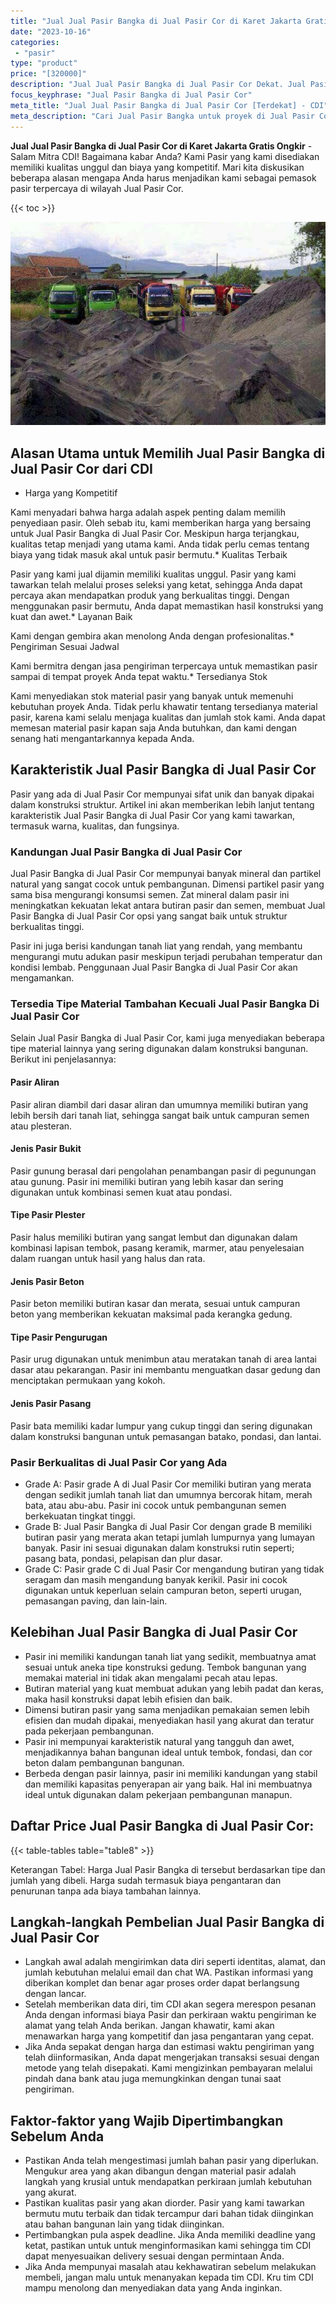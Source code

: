 ```yaml
---
title: "Jual Jual Pasir Bangka di Jual Pasir Cor di Karet Jakarta Gratis Ongkir"
date: "2023-10-16"
categories:
 - "pasir"
type: "product"
price: "[320000]"
description: "Jual Jual Pasir Bangka di Jual Pasir Cor Dekat. Jual Pasir Bangka ini sering digunakan dalam proyek konstruksi sebagai bahan campuran yang terpilih dan halus. Hubungi kami untuk informasi lebih lanjut."
focus_keyphrase: "Jual Pasir Bangka di Jual Pasir Cor"
meta_title: "Jual Jual Pasir Bangka di Jual Pasir Cor [Terdekat] - CDI"
meta_description: "Cari Jual Pasir Bangka untuk proyek di Jual Pasir Cor? Kami memiliki Jual Pasir Bangka berkualitas untuk material adukan. Dapatkan penawaran terbaik sekarang."
---
```


**Jual Jual Pasir Bangka di Jual Pasir Cor di Karet Jakarta Gratis Ongkir** - Salam Mitra CDI! Bagaimana kabar Anda? Kami Pasir yang kami disediakan memiliki kualitas unggul dan biaya yang kompetitif. Mari kita diskusikan beberapa alasan mengapa Anda harus menjadikan kami sebagai pemasok pasir terpercaya di wilayah Jual Pasir Cor.

{{< toc >}}

![Jual Jual Pasir Bangka di Jual Pasir Cor di Karet Jakarta Gratis Ongkir](/images/pasir/pasir-bangunan-28.jpg)

## Alasan Utama untuk Memilih Jual Pasir Bangka di Jual Pasir Cor dari CDI

*   Harga yang Kompetitif

Kami menyadari bahwa harga adalah aspek penting dalam memilih penyediaan pasir. Oleh sebab itu, kami memberikan harga yang bersaing untuk Jual Pasir Bangka di Jual Pasir Cor. Meskipun harga terjangkau, kualitas tetap menjadi yang utama kami. Anda tidak perlu cemas tentang biaya yang tidak masuk akal untuk pasir bermutu.*   Kualitas Terbaik

Pasir yang kami jual dijamin memiliki kualitas unggul. Pasir yang kami tawarkan telah melalui proses seleksi yang ketat, sehingga Anda dapat percaya akan mendapatkan produk yang berkualitas tinggi. Dengan menggunakan pasir bermutu, Anda dapat memastikan hasil konstruksi yang kuat dan awet.*   Layanan Baik

Kami dengan gembira akan menolong Anda dengan profesionalitas.*   Pengiriman Sesuai Jadwal

Kami bermitra dengan jasa pengiriman terpercaya untuk memastikan pasir sampai di tempat proyek Anda tepat waktu.*   Tersedianya Stok

Kami menyediakan stok material pasir yang banyak untuk memenuhi kebutuhan proyek Anda. Tidak perlu khawatir tentang tersedianya material pasir, karena kami selalu menjaga kualitas dan jumlah stok kami. Anda dapat memesan material pasir kapan saja Anda butuhkan, dan kami dengan senang hati mengantarkannya kepada Anda. 

## Karakteristik Jual Pasir Bangka di Jual Pasir Cor

Pasir yang ada di Jual Pasir Cor mempunyai sifat unik dan banyak dipakai dalam konstruksi struktur. Artikel ini akan memberikan lebih lanjut tentang karakteristik Jual Pasir Bangka di Jual Pasir Cor yang kami tawarkan, termasuk warna, kualitas, dan fungsinya.

### Kandungan Jual Pasir Bangka di Jual Pasir Cor

Jual Pasir Bangka di Jual Pasir Cor mempunyai banyak mineral dan partikel natural yang sangat cocok untuk pembangunan. Dimensi partikel pasir yang sama bisa mengurangi konsumsi semen. Zat mineral dalam pasir ini meningkatkan kekuatan lekat antara butiran pasir dan semen, membuat Jual Pasir Bangka di Jual Pasir Cor opsi yang sangat baik untuk struktur berkualitas tinggi.

Pasir ini juga berisi kandungan tanah liat yang rendah, yang membantu mengurangi mutu adukan pasir meskipun terjadi perubahan temperatur dan kondisi lembab. Penggunaan Jual Pasir Bangka di Jual Pasir Cor akan mengamankan.

### Tersedia Tipe Material Tambahan Kecuali Jual Pasir Bangka Di Jual Pasir Cor

Selain Jual Pasir Bangka di Jual Pasir Cor, kami juga menyediakan beberapa tipe material lainnya yang sering digunakan dalam konstruksi bangunan. Berikut ini penjelasannya:

#### Pasir Aliran

Pasir aliran diambil dari dasar aliran dan umumnya memiliki butiran yang lebih bersih dari tanah liat, sehingga sangat baik untuk campuran semen atau plesteran.

#### Jenis Pasir Bukit

Pasir gunung berasal dari pengolahan penambangan pasir di pegunungan atau gunung. Pasir ini memiliki butiran yang lebih kasar dan sering digunakan untuk kombinasi semen kuat atau pondasi.

#### Tipe Pasir Plester

Pasir halus memiliki butiran yang sangat lembut dan digunakan dalam kombinasi lapisan tembok, pasang keramik, marmer, atau penyelesaian dalam ruangan untuk hasil yang halus dan rata.

#### Jenis Pasir Beton

Pasir beton memiliki butiran kasar dan merata, sesuai untuk campuran beton yang memberikan kekuatan maksimal pada kerangka gedung.

#### Tipe Pasir Pengurugan

Pasir urug digunakan untuk menimbun atau meratakan tanah di area lantai dasar atau pekarangan. Pasir ini membantu menguatkan dasar gedung dan menciptakan permukaan yang kokoh.

#### Jenis Pasir Pasang

Pasir bata memiliki kadar lumpur yang cukup tinggi dan sering digunakan dalam konstruksi bangunan untuk pemasangan batako, pondasi, dan lantai.

### Pasir Berkualitas di Jual Pasir Cor yang Ada

*   Grade A: Pasir grade A di Jual Pasir Cor memiliki butiran yang merata dengan sedikit jumlah tanah liat dan umumnya bercorak hitam, merah bata, atau abu-abu. Pasir ini cocok untuk pembangunan semen berkekuatan tingkat tinggi.
*   Grade B: Jual Pasir Bangka di Jual Pasir Cor dengan grade B memiliki butiran pasir yang merata akan tetapi jumlah lumpurnya yang lumayan banyak. Pasir ini sesuai digunakan dalam konstruksi rutin seperti; pasang bata, pondasi, pelapisan dan plur dasar.
*   Grade C: Pasir grade C di Jual Pasir Cor mengandung butiran yang tidak seragam dan masih mengandung banyak kerikil. Pasir ini cocok digunakan untuk keperluan selain campuran beton, seperti urugan, pemasangan paving, dan lain-lain.

## Kelebihan Jual Pasir Bangka di Jual Pasir Cor

*   Pasir ini memiliki kandungan tanah liat yang sedikit, membuatnya amat sesuai untuk aneka tipe konstruksi gedung. Tembok bangunan yang memakai material ini tidak akan mengalami pecah atau lepas.
*   Butiran material yang kuat membuat adukan yang lebih padat dan keras, maka hasil konstruksi dapat lebih efisien dan baik.
*   Dimensi butiran pasir yang sama menjadikan pemakaian semen lebih efisien dan mudah dipakai, menyediakan hasil yang akurat dan teratur pada pekerjaan pembangunan.
*   Pasir ini mempunyai karakteristik natural yang tangguh dan awet, menjadikannya bahan bangunan ideal untuk tembok, fondasi, dan cor beton dalam pembangunan bangunan.
*   Berbeda dengan pasir lainnya, pasir ini memiliki kandungan yang stabil dan memiliki kapasitas penyerapan air yang baik. Hal ini membuatnya ideal untuk digunakan dalam pekerjaan pembangunan manapun.

## Daftar Price Jual Pasir Bangka di Jual Pasir Cor:

{{< table-tables table="table8" >}}

Keterangan Tabel: Harga Jual Pasir Bangka di tersebut berdasarkan tipe dan jumlah yang dibeli. Harga sudah termasuk biaya pengantaran dan penurunan tanpa ada biaya tambahan lainnya.

## Langkah-langkah Pembelian Jual Pasir Bangka di Jual Pasir Cor

*   Langkah awal adalah mengirimkan data diri seperti identitas, alamat, dan jumlah kebutuhan melalui email dan chat WA. Pastikan informasi yang diberikan komplet dan benar agar proses order dapat berlangsung dengan lancar.
*   Setelah memberikan data diri, tim CDI akan segera merespon pesanan Anda dengan informasi biaya Pasir dan perkiraan waktu pengiriman ke alamat yang telah Anda berikan. Jangan khawatir, kami akan menawarkan harga yang kompetitif dan jasa pengantaran yang cepat.
*   Jika Anda sepakat dengan harga dan estimasi waktu pengiriman yang telah diinformasikan, Anda dapat mengerjakan transaksi sesuai dengan metode yang telah disepakati. Kami mengizinkan pembayaran melalui pindah dana bank atau juga memungkinkan dengan tunai saat pengiriman.

## Faktor-faktor yang Wajib Dipertimbangkan Sebelum Anda

*   Pastikan Anda telah mengestimasi jumlah bahan pasir yang diperlukan. Mengukur area yang akan dibangun dengan material pasir adalah langkah yang krusial untuk mendapatkan perkiraan jumlah kebutuhan yang akurat.
*   Pastikan kualitas pasir yang akan diorder. Pasir yang kami tawarkan bermutu mutu terbaik dan tidak tercampur dari bahan tidak diinginkan atau bahan bangunan lain yang tidak diinginkan.
*   Pertimbangkan pula aspek deadline. Jika Anda memiliki deadline yang ketat, pastikan untuk untuk menginformasikan kami sehingga tim CDI dapat menyesuaikan delivery sesuai dengan permintaan Anda.
*   Jika Anda mempunyai masalah atau kekhawatiran sebelum melakukan membeli, jangan malu untuk menanyakan kepada tim CDI. Kru tim CDI mampu menolong dan menyediakan data yang Anda inginkan.